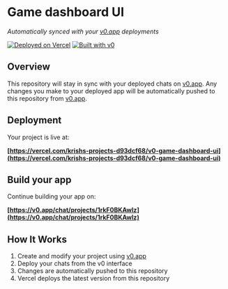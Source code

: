 # Game dashboard UI

*Automatically synced with your [v0.app](https://v0.app) deployments*

[![Deployed on Vercel](https://img.shields.io/badge/Deployed%20on-Vercel-black?style=for-the-badge&logo=vercel)](https://vercel.com/krishs-projects-d93dcf68/v0-game-dashboard-ui)
[![Built with v0](https://img.shields.io/badge/Built%20with-v0.app-black?style=for-the-badge)](https://v0.app/chat/projects/1rkF0BKAwIz)

## Overview

This repository will stay in sync with your deployed chats on [v0.app](https://v0.app).
Any changes you make to your deployed app will be automatically pushed to this repository from [v0.app](https://v0.app).

## Deployment

Your project is live at:

**[https://vercel.com/krishs-projects-d93dcf68/v0-game-dashboard-ui](https://vercel.com/krishs-projects-d93dcf68/v0-game-dashboard-ui)**

## Build your app

Continue building your app on:

**[https://v0.app/chat/projects/1rkF0BKAwIz](https://v0.app/chat/projects/1rkF0BKAwIz)**

## How It Works

1. Create and modify your project using [v0.app](https://v0.app)
2. Deploy your chats from the v0 interface
3. Changes are automatically pushed to this repository
4. Vercel deploys the latest version from this repository
